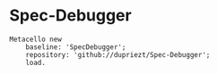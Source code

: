 # Spec-Debugger

```Smalltalk
Metacello new
    baseline: 'SpecDebugger';
    repository: 'github://dupriezt/Spec-Debugger';
    load.
